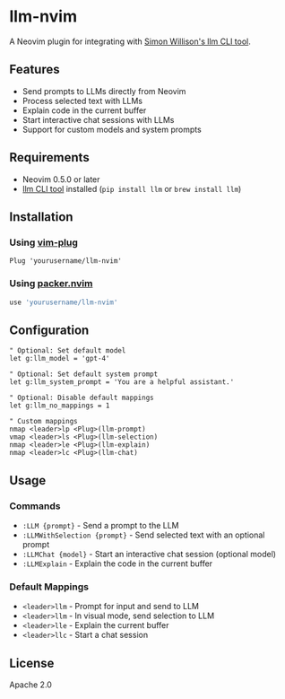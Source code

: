 # llm-nvim

A Neovim plugin for integrating with [Simon Willison's llm CLI tool](https://github.com/simonw/llm).

## Features

- Send prompts to LLMs directly from Neovim
- Process selected text with LLMs
- Explain code in the current buffer
- Start interactive chat sessions with LLMs
- Support for custom models and system prompts

## Requirements

- Neovim 0.5.0 or later
- [llm CLI tool](https://github.com/simonw/llm) installed (`pip install llm` or `brew install llm`)

## Installation

### Using [vim-plug](https://github.com/junegunn/vim-plug)

```vim
Plug 'yourusername/llm-nvim'
```

### Using [packer.nvim](https://github.com/wbthomason/packer.nvim)

```lua
use 'yourusername/llm-nvim'
```

## Configuration

```vim
" Optional: Set default model
let g:llm_model = 'gpt-4'

" Optional: Set default system prompt
let g:llm_system_prompt = 'You are a helpful assistant.'

" Optional: Disable default mappings
let g:llm_no_mappings = 1

" Custom mappings
nmap <leader>lp <Plug>(llm-prompt)
vmap <leader>ls <Plug>(llm-selection)
nmap <leader>le <Plug>(llm-explain)
nmap <leader>lc <Plug>(llm-chat)
```

## Usage

### Commands

- `:LLM {prompt}` - Send a prompt to the LLM
- `:LLMWithSelection {prompt}` - Send selected text with an optional prompt
- `:LLMChat {model}` - Start an interactive chat session (optional model)
- `:LLMExplain` - Explain the code in the current buffer

### Default Mappings

- `<leader>llm` - Prompt for input and send to LLM
- `<leader>llm` - In visual mode, send selection to LLM
- `<leader>lle` - Explain the current buffer
- `<leader>llc` - Start a chat session

## License

Apache 2.0

